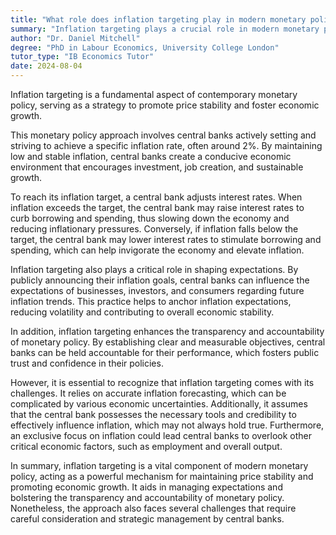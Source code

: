 ```yaml
---
title: "What role does inflation targeting play in modern monetary policy?"
summary: "Inflation targeting plays a crucial role in modern monetary policy as a strategy to maintain price stability and economic growth."
author: "Dr. Daniel Mitchell"
degree: "PhD in Labour Economics, University College London"
tutor_type: "IB Economics Tutor"
date: 2024-08-04
---
```


Inflation targeting is a fundamental aspect of contemporary monetary policy, serving as a strategy to promote price stability and foster economic growth.

This monetary policy approach involves central banks actively setting and striving to achieve a specific inflation rate, often around $2\%$. By maintaining low and stable inflation, central banks create a conducive economic environment that encourages investment, job creation, and sustainable growth.

To reach its inflation target, a central bank adjusts interest rates. When inflation exceeds the target, the central bank may raise interest rates to curb borrowing and spending, thus slowing down the economy and reducing inflationary pressures. Conversely, if inflation falls below the target, the central bank may lower interest rates to stimulate borrowing and spending, which can help invigorate the economy and elevate inflation.

Inflation targeting also plays a critical role in shaping expectations. By publicly announcing their inflation goals, central banks can influence the expectations of businesses, investors, and consumers regarding future inflation trends. This practice helps to anchor inflation expectations, reducing volatility and contributing to overall economic stability.

In addition, inflation targeting enhances the transparency and accountability of monetary policy. By establishing clear and measurable objectives, central banks can be held accountable for their performance, which fosters public trust and confidence in their policies.

However, it is essential to recognize that inflation targeting comes with its challenges. It relies on accurate inflation forecasting, which can be complicated by various economic uncertainties. Additionally, it assumes that the central bank possesses the necessary tools and credibility to effectively influence inflation, which may not always hold true. Furthermore, an exclusive focus on inflation could lead central banks to overlook other critical economic factors, such as employment and overall output.

In summary, inflation targeting is a vital component of modern monetary policy, acting as a powerful mechanism for maintaining price stability and promoting economic growth. It aids in managing expectations and bolstering the transparency and accountability of monetary policy. Nonetheless, the approach also faces several challenges that require careful consideration and strategic management by central banks.
    